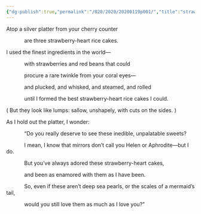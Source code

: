 ```yaml
---
{"dg-publish":true,"permalink":"/020/2020/20200119p001/","title":"strawberry-heart rice cakes","tags":["JSHK","Poetry"],"created":"2024-09-26T15:43:58.000-07:00","updated":"2024-09-26T15:43:58.000-07:00"}
---
```


Atop a silver platter from your cherry counter

<span style="display: inline-block; width: 5ch;">&#9;</span> are three strawberry-heart rice cakes.

I used the finest ingredients in the world—

<span style="display: inline-block; width: 5ch;">&#9;</span> with strawberries and red beans that could

<span style="display: inline-block; width: 5ch;">&#9;</span> procure a rare twinkle from your coral eyes—

<span style="display: inline-block; width: 5ch;">&#9;</span> and plucked, and whisked, and steamed, and rolled

<span style="display: inline-block; width: 5ch;">&#9;</span> until I formed the best strawberry-heart rice cakes I could.

( But they look like lumps: sallow, unshapely, with cuts on the sides. )

As I hold out the platter, I wonder:

<span style="display: inline-block; width: 5ch;">&#9;</span> “Do you really deserve to see these inedible, unpalatable sweets?

<span style="display: inline-block; width: 5ch;">&#9;</span> I mean, I know that mirrors don’t call you Helen or Aphrodite—but I do.

<span style="display: inline-block; width: 5ch;">&#9;</span> But you’ve always adored these strawberry-heart cakes,

<span style="display: inline-block; width: 5ch;">&#9;</span> and been as enamored with them as I have been.

<span style="display: inline-block; width: 5ch;">&#9;</span> So, even if these aren’t deep sea pearls, or the scales of a mermaid’s tail,

<span style="display: inline-block; width: 5ch;">&#9;</span> would you still love them as much as I love you?”